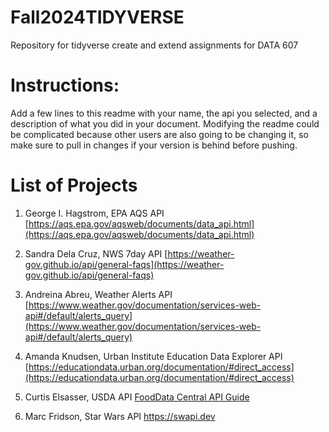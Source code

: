 # Fall2024TIDYVERSE
Repository for tidyverse create and extend assignments for DATA 607

# Instructions:

Add a few lines to this readme with your name, the api you selected, and a description of what you did in your
document. Modifying the readme could be complicated because other users are also going to be changing it, so
make sure to pull in changes if your version is behind before pushing.

# List of Projects

1. George I. Hagstrom, EPA AQS API [https://aqs.epa.gov/aqsweb/documents/data_api.html](https://aqs.epa.gov/aqsweb/documents/data_api.html)

2. Sandra Dela Cruz, NWS 7day API [https://weather-gov.github.io/api/general-faqs](https://weather-gov.github.io/api/general-faqs)                 
3. Andreina Abreu, Weather Alerts API [https://www.weather.gov/documentation/services-web-api#/default/alerts_query](https://www.weather.gov/documentation/services-web-api#/default/alerts_query)
4. Amanda Knudsen, Urban Institute Education Data Explorer API [https://educationdata.urban.org/documentation/#direct_access](https://educationdata.urban.org/documentation/#direct_access)
5. Curtis Elsasser, USDA API [FoodData Central API Guide](https://fdc.nal.usda.gov/api-guide.html)
6. Marc Fridson, Star Wars API https://swapi.dev


 

